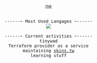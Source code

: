 <p align="center">
    <a href="https://theobori.vercel.app"> me</a><br>
    <br>
    <br>
  <samp>
    ------~ Most Used Langages ~------
  </samp>
  <br>
 
  <img src="https://github-readme-stats.vercel.app/api/top-langs?username=theobori&langs_count=10&hide=makefile&hide_border=true&include_all_commits=true&count_private=true&layout=compact&card_width=1&theme=graywhite&custom_title=%20">
  <br>
  <br>
 
  <samp>
  ------~ Current activities ~------
  </samp>
  <br>
  
  <samp>
   tinywad
    <br>
    Terraform provider as a service
    <br>
    maintaining <a href="https://skins.tw">skins.tw</a>
    <br>
    learning stuff
  </samp>
</p>
